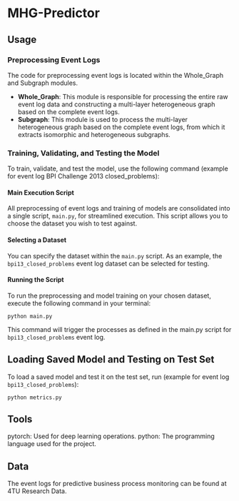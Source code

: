 # MHG-Predictor

## Usage

### Preprocessing Event Logs

The code for preprocessing event logs is located within the Whole_Graph and Subgraph modules.
- **Whole_Graph**: This module is responsible for processing the entire raw event log data and constructing a multi-layer heterogeneous graph based on the complete event logs.
- **Subgraph**: This module is used to process the multi-layer heterogeneous graph based on the complete event logs, from which it extracts isomorphic and heterogeneous subgraphs.

### Training, Validating, and Testing the Model
To train, validate, and test the model, use the following command (example for event log BPI Challenge 2013 closed_problems):
#### Main Execution Script

All preprocessing of event logs and training of models are consolidated into a single script, `main.py`, for streamlined execution. This script allows you to choose the dataset you wish to test against.

#### Selecting a Dataset

You can specify the dataset within the `main.py` script. As an example, the `bpi13_closed_problems` event log dataset can be selected for testing.

#### Running the Script

To run the preprocessing and model training on your chosen dataset, execute the following command in your terminal:

	python main.py

This command will trigger the processes as defined in the main.py script for `bpi13_closed_problems` event log.

## Loading Saved Model and Testing on Test Set
To load a saved model and test it on the test set, run (example for event log `bpi13_closed_problems`):

	python metrics.py 

## Tools
pytorch: Used for deep learning operations.
python: The programming language used for the project.
## Data
The event logs for predictive business process monitoring can be found at 4TU Research Data.
